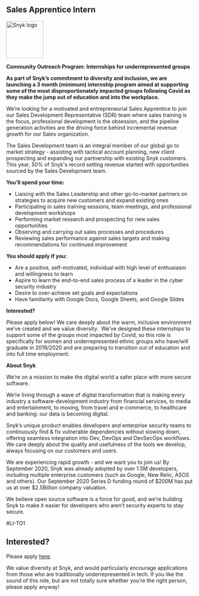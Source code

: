 Sales Apprentice Intern
---

<img src="https://res.cloudinary.com/snyk/image/upload/v1537345894/press-kit/brand/logo-black.png" width="100" alt="Snyk logo" />

<p><strong>Community Outreach Program: Internships for underrepresented groups&nbsp;</strong></p>
<p><strong>As part of Snyk’s commitment to diversity and inclusion, we are launching a 3 month (minimum) internship program aimed at supporting some of the most disproportionately impacted groups following Covid as they make the jump out of education and into the workplace. </strong></p>
<p><span style="font-weight: 400;">We’re looking for a motivated and entrepreneurial Sales Apprentice to join our Sales Development Representative (SDR) team where sales training is the focus, professional development is the obsession, and the pipeline generation activities are the driving force behind incremental revenue growth for our Sales organization.</span></p>
<p><span style="font-weight: 400;">The Sales Development team is an integral member of our global go to market strategy - assisting with tactical account planning, new client prospecting and expanding our partnership with existing Snyk customers. This year, 50% of Snyk's record setting revenue started with opportunities sourced by the Sales Development team.</span></p>
<p><strong>You’ll spend your time:</strong></p>
<ul>
<li style="font-weight: 400;"><span style="font-weight: 400;">Liaising with the Sales Leadership and other go-to-market partners on strategies to acquire new customers and expand existing ones</span></li>
<li style="font-weight: 400;"><span style="font-weight: 400;">Participating in sales training sessions, team meetings, and professional development workshops</span></li>
<li style="font-weight: 400;"><span style="font-weight: 400;">Performing market research and prospecting for new sales opportunities</span></li>
<li style="font-weight: 400;"><span style="font-weight: 400;">Observing and carrying out sales processes and procedures</span></li>
<li style="font-weight: 400;"><span style="font-weight: 400;">Reviewing sales performance against sales targets and making recommendations for continued improvement</span></li>
</ul>
<p><strong>You should apply if you:</strong></p>
<ul>
<li style="font-weight: 400;"><span style="font-weight: 400;">Are a positive, self-motivated, individual with high level of enthusiasm and willingness to learn</span></li>
<li style="font-weight: 400;"><span style="font-weight: 400;">Aspire to learn the end-to-end sales process of a leader in the cyber security industry</span></li>
<li style="font-weight: 400;"><span style="font-weight: 400;">Desire to over-achieve set goals and expectations</span></li>
<li style="font-weight: 400;"><span style="font-weight: 400;">Have familiarity with Google Docs, Google Sheets, and Google Slides</span></li>
</ul>
<p><strong>Interested?</strong></p>
<p><span style="font-weight: 400;">Please apply below! We care deeply about the warm, inclusive environment we’ve created and we value diversity.&nbsp; We’ve designed these internships to support some of the groups most impacted by Covid, so this role is specifically for women and underrepresented ethnic groups who have/will graduate in 2019/2020 and are preparing to transition out of education and into full time employment.</span></p>
<p><strong>About Snyk</strong></p>
<p><span style="font-weight: 400;">We’re on a mission to make the digital world a safer place with more secure software.</span></p>
<p><span style="font-weight: 400;">We’re living through a wave of digital transformation that is making every industry a software-development industry from financial services, to media and entertainment, to moving, from travel and e-commerce, to healthcare and banking: our data is becoming digital.</span></p>
<p><span style="font-weight: 400;">Snyk’s unique product enables developers and enterprise security teams to continuously find &amp; fix vulnerable dependencies without slowing down, offering seamless integration into Dev, DevOps and DevSecOps workflows. We care deeply about the quality and usefulness of the tools we develop, always focusing on our customers and users.</span></p>
<p><span style="font-weight: 400;">We are experiencing rapid growth - and we want you to join us! By September 2020, Snyk was already adopted by over 1.5M developers, including multiple enterprise customers (such as Google, New Relic, ASOS and others). Our September 2020 Series D funding round of $200M has put us at over $2.5Billion company valuation.</span></p>
<p><span style="font-weight: 400;">We believe open source software is a force for good, and we’re building Snyk to make it easier for developers who aren’t security experts to stay secure.</span></p>
<p><span style="font-weight: 400;">#LI-TO1</span></p>

Interested?
---

Please apply [here](https://boards.greenhouse.io/snyk/jobs/4960654002#app).

We value diversity at Snyk, and would particularly encourage applications from those who are traditionally underrepresented in tech.
If you like the sound of this role, but are not totally sure whether you’re the right person, please apply anyway!
